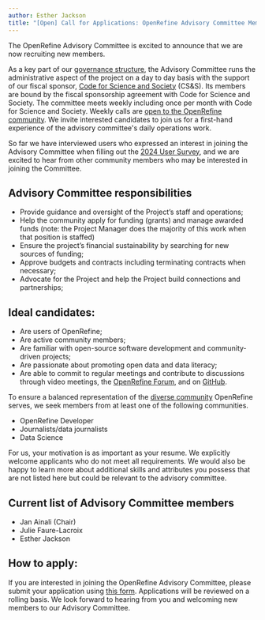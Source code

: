 ```yaml
---
author: Esther Jackson
title: "[Open] Call for Applications: OpenRefine Advisory Committee Members"
---
```

The OpenRefine Advisory Committee is excited to announce that we are now recruiting new members.

As a key part of our [governance structure](https://github.com/OpenRefine/OpenRefine/blob/master/GOVERNANCE.md), the Advisory Committee runs the administrative aspect of the project on a day to day basis with the support of our fiscal sponsor, [Code for Science and Society](https://www.codeforsociety.org/) (CS&S). Its members are bound by the fiscal sponsorship agreement with Code for Science and Society. The committee meets weekly including once per month with Code for Science and Society. Weekly calls are [open to the OpenRefine community](https://forum.openrefine.org/t/opening-advisory-committee-call-to-the-community-permanently/2029). We invite interested candidates to join us for a first-hand experience of the advisory committee's daily operations work.
<!--truncate-->
So far we have interviewed users who expressed an interest in joining the Advisory Committee when filling out the [2024 User Survey](/blog/2024/12/20/2024-survey-results), and we are excited to hear from other community members who may be interested in joining the Committee.

## Advisory Committee responsibilities
- Provide guidance and oversight of the Project’s staff and operations;
- Help the community apply for funding (grants) and manage awarded funds (note: the Project Manager does the majority of this work when that position is staffed)
- Ensure the project’s financial sustainability by searching for new sources of funding;
- Approve budgets and contracts including terminating contracts when necessary;
- Advocate for the Project and help the Project build connections and partnerships;

## Ideal candidates:
- Are users of OpenRefine;
- Are active community members;
- Are familiar with open-source software development and community-driven projects;
- Are passionate about promoting open data and data literacy;
- Are able to commit to regular meetings and contribute to discussions through video meetings, the [OpenRefine Forum](https://forum.openrefine.org/), and on [GitHub](https://github.com/OpenRefine).

To ensure a balanced representation of the [diverse community](https://openrefine.org/usage) OpenRefine serves, we seek members from at least one of the following communities.
- OpenRefine Developer
- Journalists/data journalists
- Data Science

For us, your motivation is as important as your resume. We explicitly welcome applicants who do not meet all requirements. We would also be happy to learn more about additional skills and attributes you possess that are not listed here but could be relevant to the advisory committee.

## Current list of Advisory Committee members
- Jan Ainali (Chair)
- Julie Faure-Lacroix
- Esther Jackson

## How to apply:
If you are interested in joining the OpenRefine Advisory Committee, please submit your application using [this form](https://docs.google.com/forms/d/1z1_vHRr-jwaIeLBX-VrOB8ej9DfJYOZSZKbyp4KtB2A/edit). Applications will be reviewed on a rolling basis. We look forward to hearing from you and welcoming new members to our Advisory Committee.
